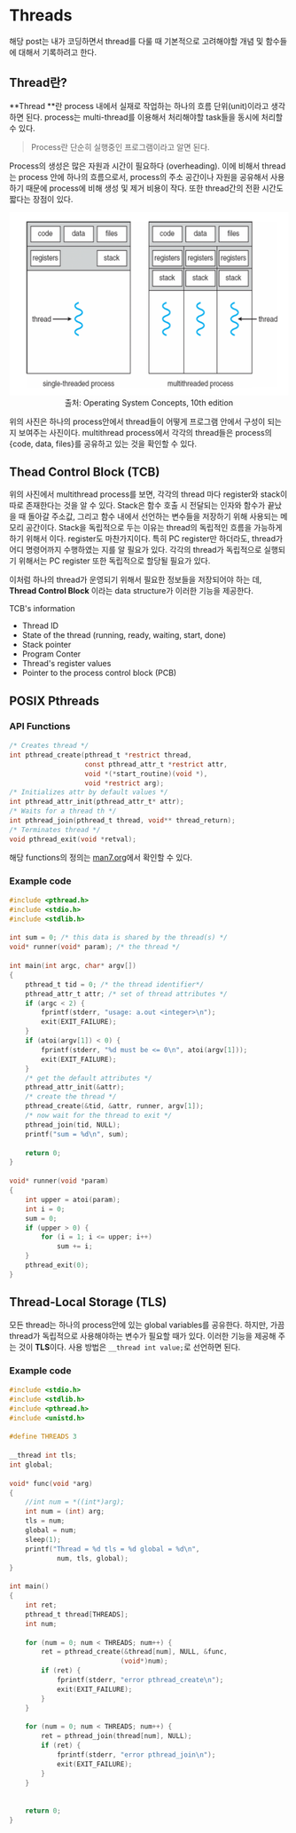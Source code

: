 # Threads

해당 post는 내가 코딩하면서 thread를 다룰 때 기본적으로 고려해야할 개념 및 함수들에 대해서 기록하려고 한다.



## Thread란?

**Thread **란 process 내에서 실재로 작업하는 하나의 흐름 단위(unit)이라고 생각하면 된다.   process는 multi-thread를 이용해서 처리해야할 task들을 동시에 처리할 수 있다.

> Process란 단순히 실행중인 프로그램이라고 알면 된다.

Process의 생성은 많은 자원과 시간이 필요하다 (overheading). 이에 비해서 thread는 process 안에 하나의 흐름으로서, process의 주소 공간이나 자원을 공유해서 사용하기 때문에 process에 비해 생성 및 제거 비용이 작다. 또한 thread간의 전환 시간도 짧다는 장점이 있다.



<p align="center">
  <img src="image-20220610221945187.png" alt="image-20220610221945187" style="zoom:50%;" />
  출처: Operating System Concepts, 10th edition
</p>

위의 사진은 하나의 process안에서 thread들이 어떻게 프로그램 안에서 구성이 되는 지 보여주는 사진이다. multithread process에서 각각의 thread들은 process의 {code, data, files}를 공유하고 있는 것을 확인할 수 있다.



## Thead Control Block (TCB)

위의 사진에서 multithread process를 보면, 각각의 thread 마다 register와 stack이  따로 존재한다는 것을 알 수 있다. Stack은 함수 호출 시 전달되는 인자와 함수가 끝났을 때 돌아갈 주소값, 그리고 함수 내에서 선언하는 변수들을 저장하기 위해 사용되는 메모리 공간이다. Stack을 독립적으로 두는 이유는 thread의 독립적인 흐름을 가능하게 하기 위해서 이다. register도 마찬가지이다. 특히 PC register만 하더라도, thread가 어디 명령어까지 수행하였는 지를 알 필요가 있다. 각각의 thread가 독립적으로 실행되기 위해서는 PC register 또한 독립적으로 할당될 필요가 있다.

이처럼 하나의 thread가 운영되기 위해서 필요한 정보들을 저장되어야 하는 데, **Thread Control Block** 이라는 data structure가 이러한 기능을 제공한다.

TCB's information

- Thread ID
- State of the thread (running, ready, waiting, start, done) 
- Stack pointer
- Program Conter
- Thread's register values
- Pointer to the process control block (PCB)



## POSIX Pthreads

### API Functions

```c
/* Creates thread */
int pthread_create(pthread_t *restrict thread,
                   const pthread_attr_t *restrict attr,
                   void *(*start_routine)(void *),
                   void *restrict arg);
/* Initializes attr by default values */
int pthread_attr_init(pthread_attr_t* attr);
/* Waits for a thread th */
int pthread_join(pthread_t thread, void** thread_return);
/* Terminates thread */
void pthread_exit(void *retval);
```

해당 functions의 정의는 [man7.org](https://man7.org/linux/man-pages/man3/pthread_create.3.html)에서 확인할 수 있다.



### Example code

````c
#include <pthread.h>
#include <stdio.h>
#include <stdlib.h>

int sum = 0; /* this data is shared by the thread(s) */
void* runner(void* param); /* the thread */

int main(int argc, char* argv[])
{
	pthread_t tid = 0; /* the thread identifier*/
	pthread_attr_t attr; /* set of thread attributes */
	if (argc < 2) {
		fprintf(stderr, "usage: a.out <integer>\n");
		exit(EXIT_FAILURE);
	}
	if (atoi(argv[1]) < 0) {
		fprintf(stderr, "%d must be <= 0\n", atoi(argv[1]));
		exit(EXIT_FAILURE);
	}
	/* get the default attributes */
	pthread_attr_init(&attr);
	/* create the thread */
	pthread_create(&tid, &attr, runner, argv[1]);
	/* now wait for the thread to exit */
	pthread_join(tid, NULL);
	printf("sum = %d\n", sum);

	return 0;
}

void* runner(void *param)
{
	int upper = atoi(param);
	int i = 0;
	sum = 0;
	if (upper > 0) {
		for (i = 1; i <= upper; i++)
			sum += i;
	}
	pthread_exit(0);
}
````





## Thread-Local Storage (TLS)

모든 thread는 하나의 process안에 있는 global variables를 공유한다. 하지만, 가끔 thread가 독립적으로 사용해야하는 변수가 필요할 때가 있다. 이러한 기능을 제공해 주는 것이 **TLS**이다. 사용 방법은 `__thread int value;`로 선언하면 된다.

### Example code

```c
#include <stdio.h>
#include <stdlib.h>
#include <pthread.h>
#include <unistd.h>

#define THREADS	3

__thread int tls;
int global;

void* func(void *arg)
{
	//int num = *((int*)arg);
	int num = (int) arg;
	tls = num;
	global = num;
	sleep(1);
	printf("Thread = %d tls = %d global = %d\n",
			num, tls, global);
}

int main()
{
	int ret;
	pthread_t thread[THREADS];
	int num;

	for (num = 0; num < THREADS; num++) {
		ret = pthread_create(&thread[num], NULL, &func,
							(void*)num);
		if (ret) {
			fprintf(stderr, "error pthread_create\n");
			exit(EXIT_FAILURE);
		}
	}

	for (num = 0; num < THREADS; num++) {
		ret = pthread_join(thread[num], NULL);
		if (ret) {
			fprintf(stderr, "error pthread_join\n");
			exit(EXIT_FAILURE);
		}
	}


	return 0;
}
```